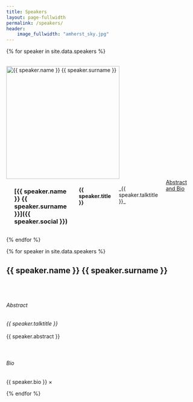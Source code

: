 ```yaml
---
title: Speakers
layout: page-fullwidth
permalink: /speakers/
header:
    image_fullwidth: "amherst_sky.jpg"
---
```


{% for speaker in site.data.speakers %}

<div class="row">
<div class="large-1 columns"> <br /> </div>
<div class="small-4 large-3 columns">
  <img src="{{ site.baseurl }}/images/people/{{ speaker.thumbnailUrl}}"  alt="{{ speaker.name }} {{ speaker.surname }}" style="width: 300px" />
</div>

<div class="small-8 large-6 columns" markdown="1">
<a href="#{{ speaker.name }}"></a>

### [{{ speaker.name }} {{ speaker.surname }}]({{ speaker.social }})
#### {{ speaker.title }}
<br />
_{{ speaker.talktitle }}_ <br />
<a href="" data-reveal-id="{{ speaker.name }}Modal"> Abstract and Bio </a> &nbsp;
</div>

<div class="large-1 columns"></div>
</div>



{% endfor %}


{% for speaker in site.data.speakers %}


<!-- Modal -->
<div id="{{ speaker.name }}Modal" class="reveal-modal large" data-reveal aria-labelledby="{{ speaker.name }}Modal" aria-hidden="true" role="dialog">
  <h2 id="modalTitle">{{ speaker.name }} {{ speaker.surname }}</h2>
  <br /> <br />
  <h6> Abstract </h6>
  <i>{{ speaker.talktitle }}</i>
  <br /> <br />
  {{ speaker.abstract }}
  <br /> <br /> <br />
  <h6> Bio </h6>
  {{ speaker.bio }}
  <a class="close-reveal-modal" aria-label="Close">&#215;</a>
</div>


{% endfor %}

